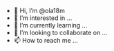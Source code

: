 - 👋 Hi, I’m @ola18m
- 👀 I’m interested in ...
- 🌱 I’m currently learning ...
- 💞️ I’m looking to collaborate on ...
- 📫 How to reach me ...

<!---
ola18m/ola18m is a ✨ special ✨ repository because its `README.md` (this file) appears on your GitHub profile.
You can click the Preview link to take a look at your changes.
--->
